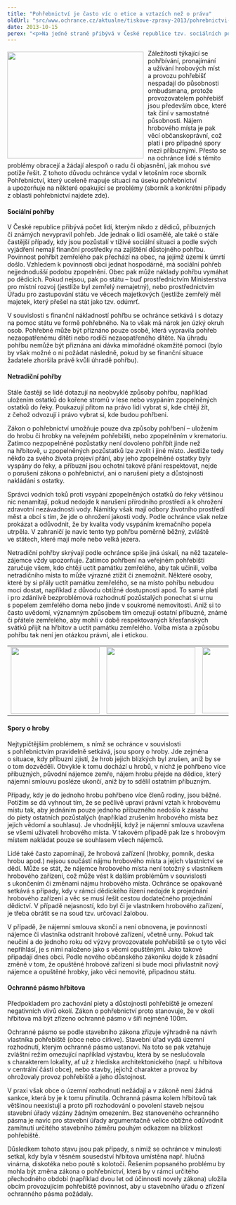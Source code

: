 ```yaml
---
title: "Pohřebnictví je často víc o etice a vztazích než o právu"
oldUrl: "src/www.ochrance.cz/aktualne/tiskove-zpravy-2013/pohrebnictvi-je-casto-vic-o-etice-a-vztazich-nez-o-pravu"
date: 2013-10-15
perex: "<p>Na jedné straně přibývá v České republice tzv. sociálních pohřbů zajišťovaných obcemi, ale současně se stále častěji objevují přání lidí, aby jejich ostatky byly pohřbeny netradičním způsobem. Znovu a znovu se ochránce také setkává s vyhrocenými a často velmi komplikovanými spory o hroby mezi příbuznými. Za určitý dluh v oblasti pohřebnictví pak ochránce považuje nevymahatelnost povinného zřizování ochranného pásma kolem hřbitovů obcemi.</p>"
---
```


<!-- imported from the old website -->

<p><img src="https://www.ochrance.cz/uploads/RTEmagicC_hrbitov.jpg.jpg" style="PADDING-RIGHT: 10px; FLOAT: left; PADDING-TOP: 5px" height="243" width="310" alt="" />Záležitosti týkající se pohřbívání, pronajímání a užívání hrobových míst a provozu pohřebišť nespadají do působnosti ombudsmana, protože provozovatelem pohřebišť jsou především obce, které tak činí v samostatné působnosti. Nájem hrobového místa je pak věcí občanskoprávní, což platí i pro případné spory mezi příbuznými. Přesto se na ochránce lidé s těmito problémy obracejí a žádají alespoň o radu či objasnění, jak mohou své potíže řešit. Z tohoto důvodu ochránce vydal v letošním roce sborník Pohřebnictví, který uceleně mapuje situaci na úseku pohřebnictví a upozorňuje na některé opakující se problémy (sborník a konkrétní případy z oblasti pohřebnictví najdete zde). </p><h4>Sociální pohřby</h4><p>V České republice přibývá počet lidí, kterým nikdo z dědiců, příbuzných či známých nevypravil pohřeb. Jde jednak o lidi osamělé, ale také o stále častější případy, kdy jsou pozůstalí v tíživé sociální situaci a podle svých vyjádření nemají finanční prostředky na zajištění důstojného pohřbu. Povinnost pohřbít zemřelého pak přechází na obec, na jejímž území k úmrtí došlo. Vzhledem k povinnosti obci jednat hospodárně, má sociální pohřeb nejjednodušší podobu zpopelnění. Obec pak může náklady pohřbu vymáhat po dědicích. Pokud nejsou, pak po státu – buď prostřednictvím Ministerstva pro místní rozvoj (jestliže byl zemřelý nemajetný), nebo prostřednictvím Úřadu pro zastupování státu ve věcech majetkových (jestliže zemřelý měl majetek, který přešel na stát jako tzv. odúmrť.</p><p>V souvislosti s finanční nákladností pohřbu se ochránce setkává i s dotazy na pomoc státu ve formě pohřebného. Na to však má nárok jen úzký okruh osob. Pohřebné může být přiznáno pouze osobě, která vypravila pohřeb nezaopatřenému dítěti nebo rodiči nezaopatřeného dítěte. Na úhradu pohřbu nemůže být přiznána ani dávka mimořádné okamžité pomoci (bylo by však možné o ni požádat následně, pokud by se finanční situace žadatele zhoršila právě kvůli úhradě pohřbu).</p><h4>Netradiční pohřby</h4><p>Stále častěji se lidé dotazují na neobvyklé způsoby pohřbu, například uložením ostatků do kořene stromů v lese nebo vsypáním zpopelněných ostatků do řeky. Poukazují přitom na právo lidí vybrat si, kde chtějí žít, z čehož odvozují i právo vybrat si, kde budou pohřbeni. </p><p>Zákon o pohřebnictví umožňuje pouze dva způsoby pohřbení – uložením do hrobu či hrobky na veřejném pohřebišti, nebo zpopelněním v krematoriu. Zatímco nezpopelněné pozůstatky není dovoleno pohřbít jinde než na hřbitově, u zpopelněných pozůstatků lze zvolit i jiné místo. Jestliže tedy někdo za svého života projeví přání, aby jeho zpopelněné ostatky byly vyspány do řeky, a příbuzní jsou ochotni takové přání respektovat, nejde o porušení zákona o pohřebnictví, ani o narušení piety a důstojnosti nakládání s ostatky.</p><p>Správci vodních toků proti vsypání zpopelněných ostatků do řeky většinou nic nenamítají, pokud nedojde k narušení přírodního prostředí a k ohrožení zdravotní nezávadnosti vody. Námitky však mají odbory životního prostředí měst a obcí s tím, že jde o ohrožení jakosti vody. Podle ochránce však nelze prokázat a odůvodnit, že by kvalita vody vsypáním kremačního popela utrpěla. V zahraničí je navíc tento typ pohřbu poměrně běžný, zvláště ve státech, které mají moře nebo velká jezera.</p><p>Netradiční pohřby skrývají podle ochránce spíše jiná úskalí, na něž tazatele-zájemce vždy upozorňuje. Zatímco pohřbení na veřejném pohřebišti zaručuje všem, kdo chtějí uctít památku zemřelého, aby tak učinili, volba netradičního místa to může výrazné ztížit či znemožnit. Některé osoby, které by si přály uctít památku zemřelého, se na místo pohřbu nebudou moci dostat, například z důvodu obtížné dostupnosti apod. To samé platí i pro zdánlivě bezproblémová rozhodnutí pozůstalých ponechat si urnu s popelem zemřelého doma nebo jinde v soukromé nemovitosti. Aniž si to často uvědomí, významným způsobem tím omezují ostatní příbuzné, známé či přátele zemřelého, aby mohli v době respektovaných křesťanských svátků přijít na hřbitov a uctít památku zemřelého. Volba místa a způsobu pohřbu tak není jen otázkou právní, ale i etickou.</p><table summary="" cellpadding="0" cellspacing="0"><tbody><tr><td><img src="https://www.ochrance.cz/uploads/RTEmagicC_DSC02454_01.JPG.JPG" height="152" width="202" alt="" /></td><td><img src="https://www.ochrance.cz/uploads/RTEmagicC_hrbitov-3a_01.jpg.jpg" height="152" width="202" alt="" /></td><td><img src="https://www.ochrance.cz/uploads/RTEmagicC_hrbitov-6a.jpg.jpg" height="151" width="208" alt="" /></td></tr></tbody></table><h4>Spory o hroby</h4><p>Nejtypičtějším problémem, s nímž se ochránce v souvislosti s pohřebnictvím pravidelně setkává, jsou spory o hroby. Jde zejména o situace, kdy příbuzní zjistí, že hrob jejich blízkých byl zrušen, aniž by se o tom dozvěděli. Obvykle k tomu dochází u hrobů, v nichž je pohřbeno více příbuzných, původní nájemce zemře, nájem hrobu přejde na dědice, který nájemní smlouvu posléze ukončí, aniž by to sdělil ostatním příbuzným. </p><p>Případy, kdy je do jednoho hrobu pohřbeno více členů rodiny, jsou běžné. Potížím se dá vyhnout tím, že se pečlivě upraví právní vztah k hrobovému místu tak, aby jednáním pouze jednoho příbuzného nedošlo k zásahu do piety ostatních pozůstalých (například zrušením hrobového místa bez jejich vědomí a souhlasu). Je vhodnější, když je nájemní smlouva uzavřena se všemi uživateli hrobového místa. V takovém případě pak lze s hrobovým místem nakládat pouze se souhlasem všech nájemců. </p><p>Lidé také často zapomínají, že hrobová zařízení (hrobky, pomník, deska hrobu apod.) nejsou součástí nájmu hrobového místa a jejich vlastnictví se dědí. Může se stát, že nájemce hrobového místa není totožný s vlastníkem hrobového zařízení, což může vést k dalším problémům v souvislosti s ukončením či změnami nájmu hrobového místa. Ochránce se opakovaně setkává s případy, kdy v rámci dědického řízení nedojde k projednání hrobového zařízení a věc se musí řešit cestou dodatečného projednání dědictví. V případě nejasností, kdo byl či je vlastníkem hrobového zařízení, je třeba obrátit se na soud tzv. určovací žalobou.</p><p>V případě, že nájemní smlouva skončí a není obnovena, je povinností nájemce či vlastníka odstranit hrobové zařízení, včetně urny. Pokud tak neučiní a do jednoho roku od výzvy provozovatele pohřebiště se o tyto věci nepřihlásí, je s nimi naloženo jako s věcmi opuštěnými. Jako takové připadají dnes obci. Podle nového občanského zákoníku dojde k zásadní změně v tom, že opuštěné hrobové zařízení si bude moci přivlastnit nový nájemce a opuštěné hrobky, jako věci nemovité, připadnou státu.</p><h4>Ochranné pásmo hřbitova</h4><p>Předpokladem pro zachování piety a důstojnosti pohřebiště je omezení negativních vlivů okolí. Zákon o pohřebnictví proto stanovuje, že v okolí hřbitova má být zřízeno ochranné pásmo v šíři nejméně 100m. </p><p>Ochranné pásmo se podle stavebního zákona zřizuje výhradně na návrh vlastníka pohřebiště (obce nebo církve). Stavební úřad vydá územní rozhodnutí, kterým ochranné pásmo ustanoví. Na toto se pak vztahuje zvláštní režim omezující například výstavbu, která by se neslučovala s charakterem lokality, ať už z hlediska architektonického (např. u hřbitova v centrální části obce), nebo stavby, jejichž charakter a provoz by ohrožovaly provoz pohřebiště a jeho důstojnost.</p><p>V praxi však obce o územní rozhodnutí nežádají a v zákoně není žádná sankce, která by je k tomu přinutila. Ochranná pásma kolem hřbitovů tak většinou neexistují a proto při rozhodování o povolení staveb nejsou stavební úřady vázány žádným omezením. Bez stanoveného ochranného pásma je navíc pro stavební úřady argumentačně velice obtížné odůvodnit zamítnutí určitého stavebního záměru pouhým odkazem na blízkost pohřebiště.</p><p>Důsledkem tohoto stavu jsou pak případy, s nimiž se ochránce v minulosti setkal, kdy byla v těsném sousedství hřbitova umístěna např. hlučná vinárna, diskotéka nebo poutě s kolotoči. Řešením popsaného problému by mohla být změna zákona o pohřebnictví, která by v rámci určitého přechodného období (například dvou let od účinnosti novely zákona) uložila obcím provozujícím pohřebiště povinnost, aby u stavebního úřadu o zřízení ochranného pásma požádaly.</p>
